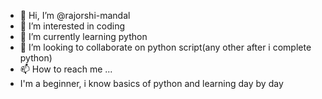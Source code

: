 - 👋 Hi, I’m @rajorshi-mandal
- 👀 I’m interested in coding
- 🌱 I’m currently learning python
- 💞️ I’m looking to collaborate on python script(any other after i complete python)
- 📫 How to reach me ...
- I'm a beginner, i know basics of python and learning day by day
<!---
rajorshi-mandal/rajorshi-mandal is a ✨ special ✨ repository because its `README.md` (this file) appears on your GitHub profile.
You can click the Preview link to take a look at your changes.
--->
